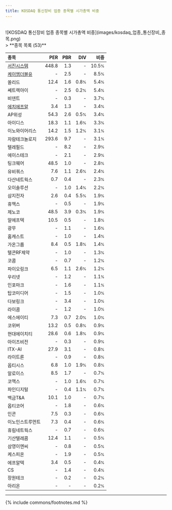 ```yaml
---
title: KOSDAQ 통신장비 업종 종목별 시가총액 비중
---
```

<br>
![KOSDAQ 통신장비 업종 종목별 시가총액 비중](images/kosdaq_업종_통신장비_종목.png)
<br>
> **종목 목록 (53)**<a id="list"></a>

| **종목** | **PER** | **PBR** | **DIV** | **비중** |
| :------- | ------: | ------: | ------: | -------: |
| [서진시스템](/178320/) | 448.8 | 1.3 | - | 10.5<small>%</small> |
| [케이엠더블유](/032500/) | - | 2.5 | - | 8.5<small>%</small> |
| 쏠리드 | 12.4 | 1.6 | 0.8<small>%</small> | 5.4<small>%</small> |
| 쎄트렉아이 | - | 2.5 | 0.2<small>%</small> | 5.4<small>%</small> |
| 비덴트 | - | 0.3 | - | 3.7<small>%</small> |
| [에치에프알](/230240/) | 3.4 | 1.3 | - | 3.4<small>%</small> |
| AP위성 | 54.3 | 2.6 | 0.5<small>%</small> | 3.4<small>%</small> |
| 아이디스 | 18.3 | 1.1 | 1.6<small>%</small> | 3.3<small>%</small> |
| 이노와이어리스 | 14.2 | 1.5 | 1.2<small>%</small> | 3.1<small>%</small> |
| 자람테크놀로지 | 293.6 | 9.7 | - | 3.1<small>%</small> |
| 텔레필드 | - | 8.2 | - | 2.9<small>%</small> |
| 에이스테크 | - | 2.1 | - | 2.9<small>%</small> |
| 팅크웨어 | 48.5 | 1.0 | - | 2.8<small>%</small> |
| 유비쿼스 | 7.6 | 1.1 | 2.6<small>%</small> | 2.4<small>%</small> |
| 다산네트웍스 | 0.7 | 0.4 | - | 2.3<small>%</small> |
| 오이솔루션 | - | 1.0 | 1.4<small>%</small> | 2.2<small>%</small> |
| 삼지전자 | 2.6 | 0.4 | 5.5<small>%</small> | 1.9<small>%</small> |
| 휴맥스 | - | 0.5 | - | 1.9<small>%</small> |
| 제노코 | 48.5 | 3.9 | 0.3<small>%</small> | 1.9<small>%</small> |
| 알에프텍 | 10.5 | 0.5 | - | 1.8<small>%</small> |
| 광무 | - | 1.1 | - | 1.6<small>%</small> |
| 홈캐스트 | - | 1.0 | - | 1.4<small>%</small> |
| 가온그룹 | 8.4 | 0.5 | 1.8<small>%</small> | 1.4<small>%</small> |
| 텔콘RF제약 | - | 1.0 | - | 1.3<small>%</small> |
| 코콤 | - | 0.7 | - | 1.2<small>%</small> |
| 파이오링크 | 6.5 | 1.1 | 2.6<small>%</small> | 1.2<small>%</small> |
| 우리넷 | - | 1.2 | - | 1.1<small>%</small> |
| 인포마크 | - | 1.6 | - | 1.1<small>%</small> |
| 탑코미디어 | - | 1.5 | - | 1.0<small>%</small> |
| 다보링크 | - | 3.4 | - | 1.0<small>%</small> |
| 라이콤 | - | 1.2 | - | 1.0<small>%</small> |
| 에스에이티 | 7.3 | 0.7 | 2.0<small>%</small> | 1.0<small>%</small> |
| 코위버 | 13.2 | 0.5 | 0.8<small>%</small> | 0.9<small>%</small> |
| 현대에이치티 | 28.6 | 0.6 | 1.8<small>%</small> | 0.9<small>%</small> |
| 아이즈비전 | - | 0.3 | - | 0.9<small>%</small> |
| ITX-AI | 27.9 | 3.1 | - | 0.8<small>%</small> |
| 라이트론 | - | 0.9 | - | 0.8<small>%</small> |
| 옵티시스 | 6.8 | 1.0 | 1.9<small>%</small> | 0.8<small>%</small> |
| 알로이스 | 8.5 | 1.7 | - | 0.7<small>%</small> |
| 코맥스 | - | 1.0 | 1.6<small>%</small> | 0.7<small>%</small> |
| 파인디지털 | - | 0.4 | 1.1<small>%</small> | 0.7<small>%</small> |
| 백금T&A | 10.1 | 1.0 | - | 0.7<small>%</small> |
| 옵티코어 | - | 1.8 | - | 0.6<small>%</small> |
| 인콘 | 7.5 | 0.3 | - | 0.6<small>%</small> |
| 이노인스트루먼트 | 7.3 | 0.4 | - | 0.6<small>%</small> |
| 휴림네트웍스 | - | 0.7 | - | 0.6<small>%</small> |
| 기산텔레콤 | 12.4 | 1.1 | - | 0.5<small>%</small> |
| 삼영이엔씨 | - | 0.8 | - | 0.5<small>%</small> |
| 케스피온 | - | 1.9 | - | 0.5<small>%</small> |
| 에프알텍 | 3.4 | 0.5 | - | 0.4<small>%</small> |
| CS | - | 1.4 | - | 0.4<small>%</small> |
| 장원테크 | - | 0.2 | - | 0.2<small>%</small> |
| 아리온 | - | - | - | 0.2<small>%</small> |

---
{% include commons/footnotes.md %}